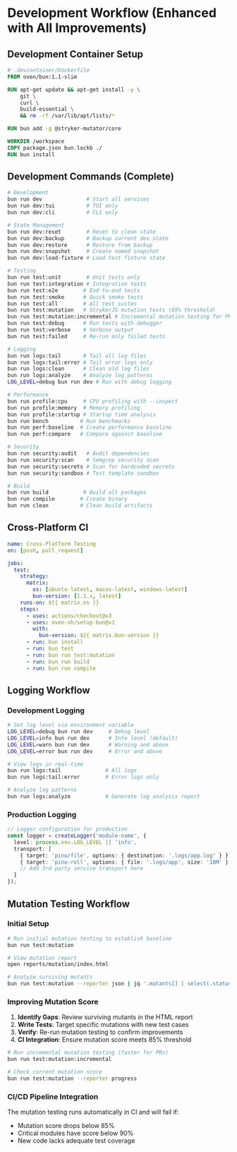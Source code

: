 # Development Workflow (Enhanced with All Improvements)

## Development Container Setup

```dockerfile
# .devcontainer/Dockerfile
FROM oven/bun:1.1-slim

RUN apt-get update && apt-get install -y \
    git \
    curl \
    build-essential \
    && rm -rf /var/lib/apt/lists/*

RUN bun add -g @stryker-mutator/core

WORKDIR /workspace
COPY package.json bun.lockb ./
RUN bun install
```

## Development Commands (Complete)

```bash
# Development
bun run dev              # Start all services
bun run dev:tui          # TUI only
bun run dev:cli          # CLI only

# State Management
bun run dev:reset        # Reset to clean state
bun run dev:backup       # Backup current dev state
bun run dev:restore      # Restore from backup
bun run dev:snapshot     # Create named snapshot
bun run dev:load-fixture # Load test fixture state

# Testing
bun run test:unit        # Unit tests only
bun run test:integration # Integration tests
bun run test:e2e        # End-to-end tests
bun run test:smoke      # Quick smoke tests
bun run test:all        # All test suites
bun run test:mutation   # StrykerJS mutation tests (85% threshold)
bun run test:mutation:incremental # Incremental mutation testing for PRs
bun run test:debug      # Run tests with debugger
bun run test:verbose    # Verbose output
bun run test:failed     # Re-run only failed tests

# Logging
bun run logs:tail       # Tail all log files
bun run logs:tail:error # Tail error logs only
bun run logs:clean      # Clean old log files
bun run logs:analyze    # Analyze log patterns
LOG_LEVEL=debug bun run dev # Run with debug logging

# Performance
bun run profile:cpu     # CPU profiling with --inspect
bun run profile:memory  # Memory profiling
bun run profile:startup # Startup time analysis
bun run bench          # Run benchmarks
bun run perf:baseline  # Create performance baseline
bun run perf:compare   # Compare against baseline

# Security
bun run security:audit   # Audit dependencies
bun run security:scan    # Semgrep security scan
bun run security:secrets # Scan for hardcoded secrets
bun run security:sandbox # Test template sandbox

# Build
bun run build           # Build all packages
bun run compile        # Create binary
bun run clean          # Clean build artifacts
```

## Cross-Platform CI

```yaml
name: Cross-Platform Testing
on: [push, pull_request]

jobs:
  test:
    strategy:
      matrix:
        os: [ubuntu-latest, macos-latest, windows-latest]
        bun-version: [1.1.x, latest]
    runs-on: ${{ matrix.os }}
    steps:
      - uses: actions/checkout@v3
      - uses: oven-sh/setup-bun@v1
        with:
          bun-version: ${{ matrix.bun-version }}
      - run: bun install
      - run: bun test
      - run: bun run test:mutation
      - run: bun run build
      - run: bun run compile
```

## Logging Workflow

### Development Logging

```bash
# Set log level via environment variable
LOG_LEVEL=debug bun run dev     # Debug level
LOG_LEVEL=info bun run dev      # Info level (default)
LOG_LEVEL=warn bun run dev      # Warning and above
LOG_LEVEL=error bun run dev     # Error and above

# View logs in real-time
bun run logs:tail              # All logs
bun run logs:tail:error        # Error logs only

# Analyze log patterns
bun run logs:analyze           # Generate log analysis report
```

### Production Logging

```typescript
// Logger configuration for production
const logger = createLogger('module-name', {
  level: process.env.LOG_LEVEL || 'info',
  transport: [
    { target: 'pino/file', options: { destination: '.logs/app.log' } },
    { target: 'pino-roll', options: { file: '.logs/app', size: '10M' } },
    // Add 3rd party service transport here
  ]
});
```

## Mutation Testing Workflow

### Initial Setup

```bash
# Run initial mutation testing to establish baseline
bun run test:mutation

# View mutation report
open reports/mutation/index.html

# Analyze surviving mutants
bun run test:mutation --reporter json | jq '.mutants[] | select(.status == "survived")'
```

### Improving Mutation Score

1. **Identify Gaps**: Review surviving mutants in the HTML report
2. **Write Tests**: Target specific mutations with new test cases
3. **Verify**: Re-run mutation testing to confirm improvements
4. **CI Integration**: Ensure mutation score meets 85% threshold

```bash
# Run incremental mutation testing (faster for PRs)
bun run test:mutation:incremental

# Check current mutation score
bun run test:mutation --reporter progress
```

### CI/CD Pipeline Integration

The mutation testing runs automatically in CI and will fail if:
- Mutation score drops below 85%
- Critical modules have score below 90%
- New code lacks adequate test coverage

```
